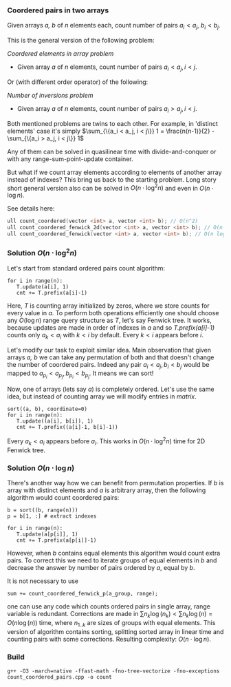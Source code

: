 ### Coordered pairs in two arrays
Given arrays _a, b_ of _n_ elements each, count number of pairs $a_i < a_j$,  $b_i < b_j$.

This is the general version of the following problem:

*Coordered elements in array problem*
- Given array _a_ of _n_ elements, count number of pairs $a_i < a_j, i < j$. 

Or (with different order operator) of the following:

*Number of inversions problem*
- Given array _a_ of _n_ elements, count number of pairs $a_i > a_j, i < j$. 

Both mentioned problems are twins to each other.
For example, in 'distinct elements' case it's simply $\sum_{\{a_i < a_j, i < j\}} 1 = \frac{n(n-1)}{2} - \sum_{\{a_i > a_j, i < j\}} 1$ 

Any of them can be solved in quasilinear time with divide-and-conquer or with any range-sum-point-update container.

But what if we count array elements according to elements of another array instead of indexes? This bring us back to the starting problem.
Long story short general version also can be solved in $O(n \cdot \log^2 n)$ and even in $O(n \cdot \log n)$. 

See details here:
```cpp
ull count_coordered(vector <int> a, vector <int> b); // O(n^2)
ull count_coordered_fenwick_2d(vector <int> a, vector <int> b); // O(n (log n)^2)
ull count_coordered_fenwick(vector <int> a, vector <int> b); // O(n log n)
```

### Solution $O(n \cdot \log^2 n)$
Let's start from standard ordered pairs count algorithm:
```
for i in range(n):
   T.update(a[i], 1)
   cnt += T.prefix(a[i]-1)
```
Here, _T_ is counting array initialized by zeros, where we store counts for every value in _a_.
To perform both operations efficiently one should choose any $O(\log n)$ range query structure as _T_, let's say Fenwick tree.
It works, because updates are made in order of indexes in _a_ and so _T.prefix(a[i]-1)_ counts only $a_k < a_i$ with $k < i$ by default.
Every $k < i$ appears before $i$.

Let's modify our task to exploit similar idea. Main observation that given arrays _a, b_ we can take any permutation of both and that
doesn't change the number of coordered pairs. Indeed any pair $a_i < a_j, b_i < b_j$ would be mapped to $a_{p_i} < a_{p_j}, b_{p_i} < b_{p_j}$.
It means we can sort!

Now, one of arrays (lets say _a_) is completely ordered. Let's use the same idea, but instead of counting array we will modify entries in _matrix_.

```
sort((a, b), coordinate=0) 
for i in range(n):
   T.update((a[i], b[i]), 1)
   cnt += T.prefix((a[i]-1, b[i]-1))
```
Every $a_k < a_i$ appears before $a_i$. 
This works in $O(n \cdot \log^2 n)$ time for 2D Fenwick tree.

### Solution $O(n \cdot \log n)$
There's another way how we can benefit from permutation properties.
If _b_ is array with distinct elements and _a_ is arbitrary array, then the following algorithm would count coordered pairs:
```
b = sort((b, range(n)))
p = b[1, :] # extract indexes

for i in range(n):
   T.update(a[p[i]], 1)
   cnt += T.prefix(a[p[i]]-1)
```

However, when _b_ contains equal elements this algorithm would count extra pairs. 
To correct this we need to iterate groups of equal elements in _b_ 
and decrease the answer by number of pairs ordered by _a_, equal by _b_.

It is not necessary to use
```
sum += count_coordered_fenwick_p(a_group, range);
```
one can use any code which counts ordered pairs in single array, range variable is redundant.
Corrections are made in $\sum n_k \log(n_k) < \sum n_k \log(n) = O(n \log(n))$ time, where $n_{1..k}$ are sizes of groups with equal elements.
This version of algorithm contains sorting, splitting sorted array in linear time and counting pairs with some corrections.
Resulting complexity: $O(n \cdot \log n)$.
### Build
```
g++ -O3 -march=native -ffast-math -fno-tree-vectorize -fno-exceptions count_coordered_pairs.cpp -o count
```
